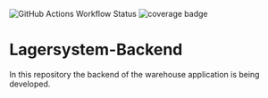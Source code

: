 ![GitHub Actions Workflow Status](https://img.shields.io/github/actions/workflow/status/Teamprojekt-Lagersystem/Lagersystem-Backend/ci.yml?label=tests)
![coverage badge](https://img.shields.io/endpoint?url=https://gist.githubusercontent.com/JonasSeifried/8f4f400c842a9ece03ad543db3a395dc/raw/lagersystem-backend-coverage-badge.json )
# Lagersystem-Backend
In this repository the backend of the warehouse application is being developed.
